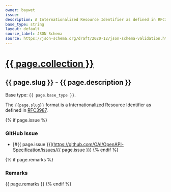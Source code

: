 ```yaml
---
owner: baywet
issue:
description: A Internationalized Resource Identifier as defined in RFC3987
base_type: string
layout: default
source_label: JSON Schema
source: https://json-schema.org/draft/2020-12/json-schema-validation.html#name-resource-identifiers
---
```


# <a href="..">{{ page.collection }}</a>

## {{ page.slug }} - {{ page.description }}

Base type: `{{ page.base_type }}`.

The `{{page.slug}}` format is a Internationalized Resource Identifier as defined in [RFC3987](https://www.rfc-editor.org/info/rfc3987).

{% if page.issue %}
### GitHub Issue

* [#{{ page.issue }}](https://github.com/OAI/OpenAPI-Specification/issues/{{ page.issue }})
{% endif %}

{% if page.remarks %}
### Remarks

{{ page.remarks }}
{% endif %}